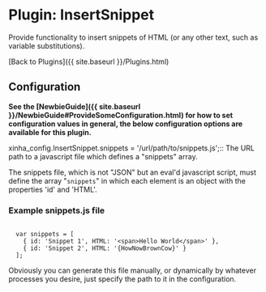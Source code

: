 # Plugin: InsertSnippet 

Provide functionality to insert snippets of HTML (or any other text, such as variable substitutions).


[Back to Plugins]({{ site.baseurl }}/Plugins.html)

## Configuration

**See the [NewbieGuide]({{ site.baseurl }}/NewbieGuide#ProvideSomeConfiguration.html) for how to set configuration values in general, the below configuration options are available for this plugin.**


  xinha_config.InsertSnippet.snippets = '/url/path/to/snippets.js';::
    The URL path to a javascript file which defines a "snippets" array.

The snippets file, which is not "JSON" but an eval'd javascript script, must define the array "`snippets`" in which each element is an object with the properties 'id' and 'HTML'.

### Example snippets.js file

```

  var snippets = [
    { id: 'Snippet 1', HTML: '<span>Hello World</span>' },
    { id: 'Snippet 2', HTML: '{HowNowBrownCow}' }
  ];

```

Obviously you can generate this file manually, or dynamically by whatever processes you desire, just specify the path to it in the configuration.
